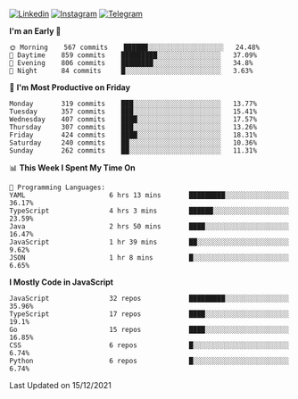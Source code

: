[![Linkedin](https://img.shields.io/badge/-Archie-blue?style=flat-square&labelColor=gray&logo=Linkedin&logoColor=white&link=https://www.linkedin.com/in/archisdi)](https://www.linkedin.com/in/archisdi)
[![Instagram](https://img.shields.io/badge/-@archisdi-orange?style=flat-square&labelColor=gray&logo=Instagram&logoColor=white&link=https://www.instagram.com/archisdi)](https://www.instagram.com/archisdi)
[![Telegram](https://img.shields.io/badge/-aai-informational?style=flat-square&labelColor=gray&logo=telegram&logoColor=white&link=https://t.me/archisdi)](https://t.me/archisdi)

<!--START_SECTION:waka-->
**I'm an Early 🐤** 

```text
🌞 Morning    567 commits    ██████░░░░░░░░░░░░░░░░░░░   24.48% 
🌆 Daytime    859 commits    █████████░░░░░░░░░░░░░░░░   37.09% 
🌃 Evening    806 commits    ████████░░░░░░░░░░░░░░░░░   34.8% 
🌙 Night      84 commits     █░░░░░░░░░░░░░░░░░░░░░░░░   3.63%

```
📅 **I'm Most Productive on Friday** 

```text
Monday       319 commits    ███░░░░░░░░░░░░░░░░░░░░░░   13.77% 
Tuesday      357 commits    ███░░░░░░░░░░░░░░░░░░░░░░   15.41% 
Wednesday    407 commits    ████░░░░░░░░░░░░░░░░░░░░░   17.57% 
Thursday     307 commits    ███░░░░░░░░░░░░░░░░░░░░░░   13.26% 
Friday       424 commits    ████░░░░░░░░░░░░░░░░░░░░░   18.31% 
Saturday     240 commits    ██░░░░░░░░░░░░░░░░░░░░░░░   10.36% 
Sunday       262 commits    ██░░░░░░░░░░░░░░░░░░░░░░░   11.31%

```


📊 **This Week I Spent My Time On** 

```text
💬 Programming Languages: 
YAML                     6 hrs 13 mins       █████████░░░░░░░░░░░░░░░░   36.17% 
TypeScript               4 hrs 3 mins        ██████░░░░░░░░░░░░░░░░░░░   23.59% 
Java                     2 hrs 50 mins       ████░░░░░░░░░░░░░░░░░░░░░   16.47% 
JavaScript               1 hr 39 mins        ██░░░░░░░░░░░░░░░░░░░░░░░   9.62% 
JSON                     1 hr 8 mins         █░░░░░░░░░░░░░░░░░░░░░░░░   6.65%

```

**I Mostly Code in JavaScript** 

```text
JavaScript               32 repos            █████████░░░░░░░░░░░░░░░░   35.96% 
TypeScript               17 repos            ████░░░░░░░░░░░░░░░░░░░░░   19.1% 
Go                       15 repos            ████░░░░░░░░░░░░░░░░░░░░░   16.85% 
CSS                      6 repos             █░░░░░░░░░░░░░░░░░░░░░░░░   6.74% 
Python                   6 repos             █░░░░░░░░░░░░░░░░░░░░░░░░   6.74%

```



 Last Updated on 15/12/2021
<!--END_SECTION:waka-->